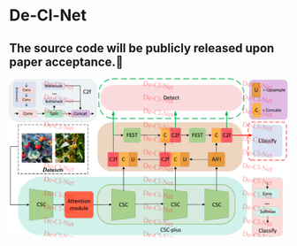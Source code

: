 # De-Cl-Net
## The source code will be publicly released upon paper acceptance.🍊
![image](https://github.com/weldingCode/De-Cl-Net/blob/main/result.png)
